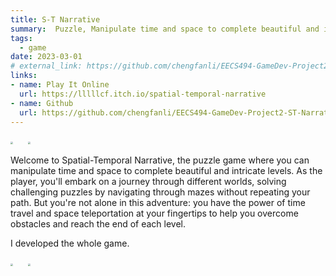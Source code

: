 ```yaml
---
title: S-T Narrative
summary:  Puzzle, Manipulate time and space to complete beautiful and intricate levels. 
tags:
  - game
date: 2023-03-01
# external_link: https://github.com/chengfanli/EECS494-GameDev-Project2-ST-Narrative
links:
- name: Play It Online
  url: https://lllllcf.itch.io/spatial-temporal-narrative
- name: Github
  url: https://github.com/chengfanli/EECS494-GameDev-Project2-ST-Narrative
---
```


<img src="https://chengfanli.github.io/about/src/p2c1.png" style="zoom:25%;" /> &nbsp; &nbsp; &nbsp;<img src="https://chengfanli.github.io/project/src/p2c2.png" style="zoom:25%;" />

Welcome to Spatial-Temporal Narrative, the puzzle game where you can manipulate time and space to complete beautiful and intricate levels. As the player, you'll embark on a journey through different worlds, solving challenging puzzles by navigating through mazes without repeating your path. But you're not alone in this adventure: you have the power of time travel and space teleportation at your fingertips to help you overcome obstacles and reach the end of each level.

I developed the whole game.

<img src="https://chengfanli.github.io/about/src/p2g1.png" style="zoom:25%;" /> &nbsp; &nbsp; &nbsp;<img src="https://chengfanli.github.io/about/src/p2g2.png" style="zoom:25%;" />


